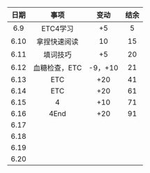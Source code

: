 | 日期 |     事项      |  变动   | 结余 |
| :--: | :-----------: | :-----: | :--: |
| 6.9  |   ETC4学习    |   +5    |  5   |
| 6.10 | 拿捏快速阅读  |   10    |  15  |
| 6.11 |   填词技巧    |   +5    |  20  |
| 6.12 | 血糖检查，ETC | -9，+10 |  21  |
| 6.13 |      ETC      |   +20   |  41  |
| 6.14 |      ETC      |   +20   |  61  |
| 6.15 |       4       |   +10   |  71  |
| 6.16 |     4End      |   +20   |  91  |
| 6.17 |               |         |      |
| 6.18 |               |         |      |
| 6.19 |               |         |      |
| 6.20 |               |         |      |

